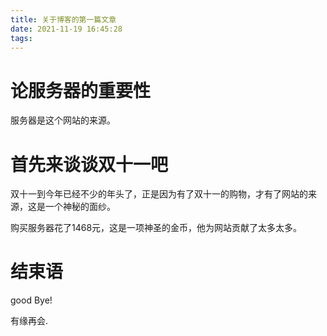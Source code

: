 ```yaml
---
title: 关于博客的第一篇文章
date: 2021-11-19 16:45:28
tags:
---
```


# 论服务器的重要性

服务器是这个网站的来源。

# 首先来谈谈双十一吧

双十一到今年已经不少的年头了，正是因为有了双十一的购物，才有了网站的来源，这是一个神秘的面纱。

购买服务器花了1468元，这是一项神圣的金币，他为网站贡献了太多太多。

# 结束语

good Bye!

有缘再会.
